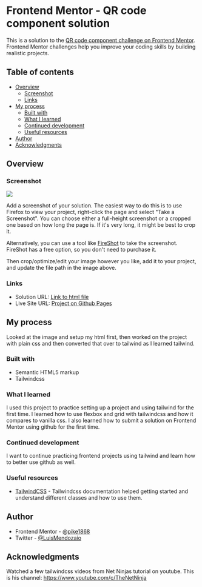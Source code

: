 # Frontend Mentor - QR code component solution

This is a solution to the [QR code component challenge on Frontend Mentor](https://www.frontendmentor.io/challenges/qr-code-component-iux_sIO_H). Frontend Mentor challenges help you improve your coding skills by building realistic projects. 

## Table of contents

- [Overview](#overview)
  - [Screenshot](#screenshot)
  - [Links](#links)
- [My process](#my-process)
  - [Built with](#built-with)
  - [What I learned](#what-i-learned)
  - [Continued development](#continued-development)
  - [Useful resources](#useful-resources)
- [Author](#author)
- [Acknowledgments](#acknowledgments)


## Overview

### Screenshot

![](./screenshot.png)

Add a screenshot of your solution. The easiest way to do this is to use Firefox to view your project, right-click the page and select "Take a Screenshot". You can choose either a full-height screenshot or a cropped one based on how long the page is. If it's very long, it might be best to crop it.

Alternatively, you can use a tool like [FireShot](https://getfireshot.com/) to take the screenshot. FireShot has a free option, so you don't need to purchase it. 

Then crop/optimize/edit your image however you like, add it to your project, and update the file path in the image above.


### Links

- Solution URL: [Link to html file](https://github.com/Pike1868/qr-code-component-main/blob/master/docs/index.html)
- Live Site URL: [Project on Github Pages](https://pike1868.github.io/qr-code-component-main/)

## My process

Looked at the image and setup my html first, then worked on the project with plain css and then converted that over to tailwind as I learned tailwind.

### Built with

- Semantic HTML5 markup
- Tailwindcss


### What I learned

I used this project to practice setting up a project and using tailwind for the first time. I learned how to use flexbox and grid with tailwindcss and how it compares to vanilla css. I also learned how to submit a solution on Frontend Mentor using github for the first time.

### Continued development

I want to continue practicing frontend projects using tailwind and learn how to better use github as well.


### Useful resources

- [TailwindCSS](https://tailwindcss.com/) - Tailwindcss documentation helped getting started and understand different classes and how to use them.


## Author

- Frontend Mentor - [@pike1868](https://www.frontendmentor.io/profile/pike1868)
- Twitter - [@LuisMendozaio](https://twitter.com/LuisMendozaio)


## Acknowledgments

Watched a few tailwindcss videos from Net Ninjas tutorial on youtube. This is his channel: https://www.youtube.com/c/TheNetNinja 

